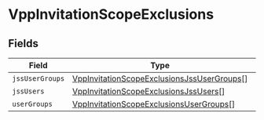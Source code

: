 # VppInvitationScopeExclusions


## Fields

| Field                                                                                                           | Type                                                                                                            | Required                                                                                                        | Description                                                                                                     |
| --------------------------------------------------------------------------------------------------------------- | --------------------------------------------------------------------------------------------------------------- | --------------------------------------------------------------------------------------------------------------- | --------------------------------------------------------------------------------------------------------------- |
| `jssUserGroups`                                                                                                 | [VppInvitationScopeExclusionsJssUserGroups](../../models/shared/vppinvitationscopeexclusionsjssusergroups.md)[] | :heavy_minus_sign:                                                                                              | N/A                                                                                                             |
| `jssUsers`                                                                                                      | [VppInvitationScopeExclusionsJssUsers](../../models/shared/vppinvitationscopeexclusionsjssusers.md)[]           | :heavy_minus_sign:                                                                                              | N/A                                                                                                             |
| `userGroups`                                                                                                    | [VppInvitationScopeExclusionsUserGroups](../../models/shared/vppinvitationscopeexclusionsusergroups.md)[]       | :heavy_minus_sign:                                                                                              | N/A                                                                                                             |